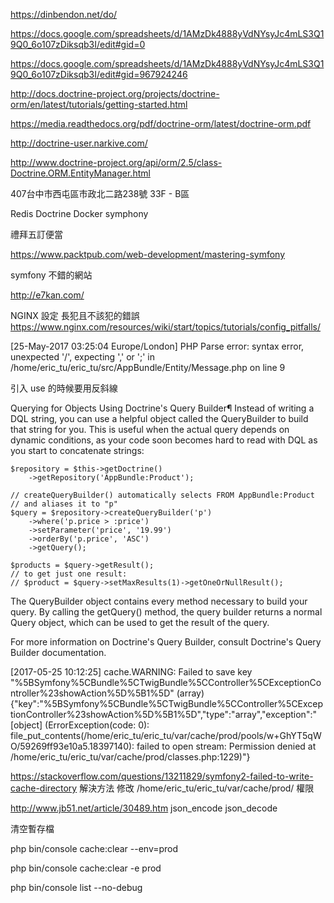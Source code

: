 https://dinbendon.net/do/

https://docs.google.com/spreadsheets/d/1AMzDk4888yVdNYsyJc4mLS3Q19Q0_6o107zDiksqb3I/edit#gid=0

https://docs.google.com/spreadsheets/d/1AMzDk4888yVdNYsyJc4mLS3Q19Q0_6o107zDiksqb3I/edit#gid=967924246

http://docs.doctrine-project.org/projects/doctrine-orm/en/latest/tutorials/getting-started.html

https://media.readthedocs.org/pdf/doctrine-orm/latest/doctrine-orm.pdf

http://doctrine-user.narkive.com/

http://www.doctrine-project.org/api/orm/2.5/class-Doctrine.ORM.EntityManager.html

407台中市西屯區市政北二路238號   33F - B區

Redis 
Doctrine
Docker
symphony

禮拜五訂便當

https://www.packtpub.com/web-development/mastering-symfony

symfony 不錯的網站


http://e7kan.com/


NGINX 設定 長犯且不該犯的錯誤
https://www.nginx.com/resources/wiki/start/topics/tutorials/config_pitfalls/


[25-May-2017 03:25:04 Europe/London] PHP Parse error:  syntax error, unexpected '/', expecting ',' or ';' in /home/eric_tu/eric_tu/src/AppBundle/Entity/Message.php on line 9

引入 use 的時候要用反斜線



Querying for Objects Using Doctrine's Query Builder¶
Instead of writing a DQL string, you can use a helpful object called the QueryBuilder to build that string for you. This is useful when the actual query depends on dynamic conditions, as your code soon becomes hard to read with DQL as you start to concatenate strings:

```
$repository = $this->getDoctrine()
    ->getRepository('AppBundle:Product');

// createQueryBuilder() automatically selects FROM AppBundle:Product
// and aliases it to "p"
$query = $repository->createQueryBuilder('p')
    ->where('p.price > :price')
    ->setParameter('price', '19.99')
    ->orderBy('p.price', 'ASC')
    ->getQuery();

$products = $query->getResult();
// to get just one result:
// $product = $query->setMaxResults(1)->getOneOrNullResult();
```

The QueryBuilder object contains every method necessary to build your query. By calling the getQuery() method, the query builder returns a normal Query object, which can be used to get the result of the query.

For more information on Doctrine's Query Builder, consult Doctrine's Query Builder documentation.



[2017-05-25 10:12:25] cache.WARNING: Failed to save key "%5BSymfony%5CBundle%5CTwigBundle%5CController%5CExceptionController%23showAction%5D%5B1%5D" (array) {"key":"%5BSymfony%5CBundle%5CTwigBundle%5CController%5CExceptionController%23showAction%5D%5B1%5D","type":"array","exception":"[object] (ErrorException(code: 0): file_put_contents(/home/eric_tu/eric_tu/var/cache/prod/pools/w+GhYT5qWO/59269ff93e10a5.18397140): failed to open stream: Permission denied at /home/eric_tu/eric_tu/var/cache/prod/classes.php:1229)"}

https://stackoverflow.com/questions/13211829/symfony2-failed-to-write-cache-directory
解決方法 修改 /home/eric_tu/eric_tu/var/cache/prod/ 權限


http://www.jb51.net/article/30489.htm
json_encode json_decode


清空暫存檔 

 php bin/console cache:clear --env=prod

 php bin/console cache:clear -e prod

 php bin/console list --no-debug